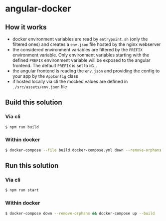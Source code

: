 # angular-docker

## How it works

* docker environment variables are read by `entrypoint.sh` (only the filtered ones) and creates a `env.json` file hosted by the nginx webserver
* the considered environment variables are filtered by the `PREFIX` environment variable. Only environment variables starting with the defined `PREFIX` environment variable will be exposed to the angular frontend. The default `PREFIX` is set to `NG_`.
* the angular frontend is reading the `env.json` and providing the config to your app by the `AppConfig` class
* if hosted locally via cli the mocked values are defined in `./src/assets/env.json` file

## Build this solution

### Via cli

```bash
$ npm run build
```

### Within docker

```bash
$ docker-compose --file build.docker-compose.yml down --remove-orphans && docker-compose --file build.docker-compose.yml up --build 
```

## Run this solution

### Via cli

```bash
$ npm run start
```

### Within docker

```bash
$ docker-compose down --remove-orphans && docker-compose up --build
```
